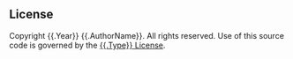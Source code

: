 
## License
Copyright {{.Year}} {{.AuthorName}}. All rights reserved.
Use of this source code is governed by the [{{.Type}} License]({{.File}}).
